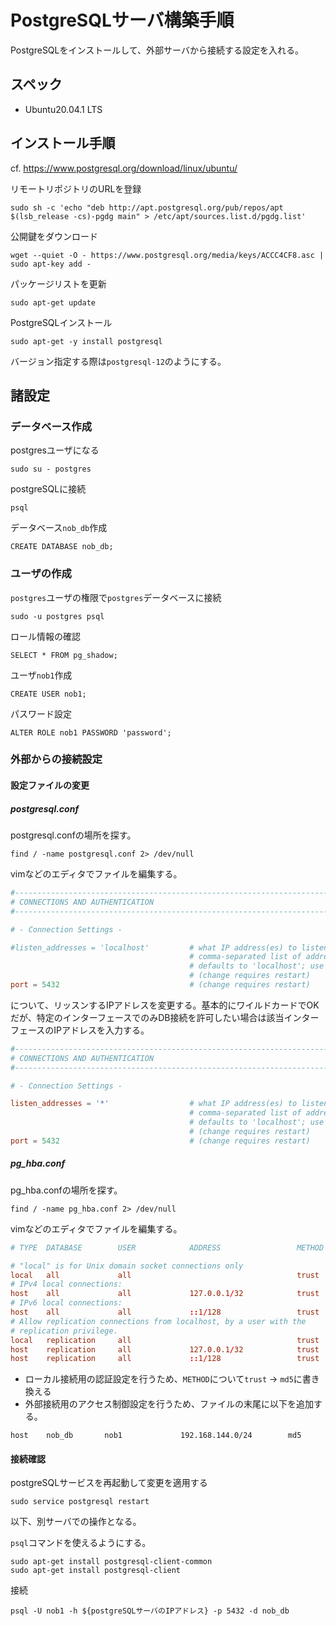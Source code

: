 # PostgreSQLサーバ構築手順
PostgreSQLをインストールして、外部サーバから接続する設定を入れる。

## スペック
- Ubuntu20.04.1 LTS

## インストール手順

cf. https://www.postgresql.org/download/linux/ubuntu/  

リモートリポジトリのURLを登録
```
sudo sh -c 'echo "deb http://apt.postgresql.org/pub/repos/apt $(lsb_release -cs)-pgdg main" > /etc/apt/sources.list.d/pgdg.list'
```

公開鍵をダウンロード
```
wget --quiet -O - https://www.postgresql.org/media/keys/ACCC4CF8.asc | sudo apt-key add -
```

パッケージリストを更新
```
sudo apt-get update
```

PostgreSQLインストール
```
sudo apt-get -y install postgresql
```
バージョン指定する際は`postgresql-12`のようにする。

## 諸設定

### データベース作成

postgresユーザになる
```
sudo su - postgres
```

postgreSQLに接続
```
psql
```

データベース`nob_db`作成
```
CREATE DATABASE nob_db;
```

### ユーザの作成

`postgres`ユーザの権限で`postgres`データベースに接続
```
sudo -u postgres psql
```

ロール情報の確認
```
SELECT * FROM pg_shadow;
```

ユーザ`nob1`作成
```
CREATE USER nob1;
```

パスワード設定
```
ALTER ROLE nob1 PASSWORD 'password';
```

### 外部からの接続設定

#### 設定ファイルの変更

##### postgresql.conf

postgresql.confの場所を探す。
```
find / -name postgresql.conf 2> /dev/null
```
vimなどのエディタでファイルを編集する。
```postgresql.conf
#------------------------------------------------------------------------------
# CONNECTIONS AND AUTHENTICATION
#------------------------------------------------------------------------------

# - Connection Settings -

#listen_addresses = 'localhost'         # what IP address(es) to listen on;
                                        # comma-separated list of addresses;
                                        # defaults to 'localhost'; use '*' for all
                                        # (change requires restart)
port = 5432                             # (change requires restart)
```
について、リッスンするIPアドレスを変更する。基本的にワイルドカードでOKだが、特定のインターフェースでのみDB接続を許可したい場合は該当インターフェースのIPアドレスを入力する。
```postgresql.conf
#------------------------------------------------------------------------------
# CONNECTIONS AND AUTHENTICATION
#------------------------------------------------------------------------------

# - Connection Settings -

listen_addresses = '*'                  # what IP address(es) to listen on;
                                        # comma-separated list of addresses;
                                        # defaults to 'localhost'; use '*' for all
                                        # (change requires restart)
port = 5432                             # (change requires restart)
```

##### pg_hba.conf

pg_hba.confの場所を探す。
```
find / -name pg_hba.conf 2> /dev/null
```
vimなどのエディタでファイルを編集する。
```pg_hba.conf
# TYPE  DATABASE        USER            ADDRESS                 METHOD

# "local" is for Unix domain socket connections only
local   all             all                                     trust
# IPv4 local connections:
host    all             all             127.0.0.1/32            trust
# IPv6 local connections:
host    all             all             ::1/128                 trust
# Allow replication connections from localhost, by a user with the
# replication privilege.
local   replication     all                                     trust
host    replication     all             127.0.0.1/32            trust
host    replication     all             ::1/128                 trust
```
- ローカル接続用の認証設定を行うため、`METHOD`について`trust` -> `md5`に書き換える
- 外部接続用のアクセス制御設定を行うため、ファイルの末尾に以下を追加する。
```
host    nob_db       nob1             192.168.144.0/24        md5
```

#### 接続確認

postgreSQLサービスを再起動して変更を適用する
```
sudo service postgresql restart
```

以下、別サーバでの操作となる。  

`psql`コマンドを使えるようにする。
```
sudo apt-get install postgresql-client-common
sudo apt-get install postgresql-client
```

接続
```
psql -U nob1 -h ${postgreSQLサーバのIPアドレス} -p 5432 -d nob_db
```
